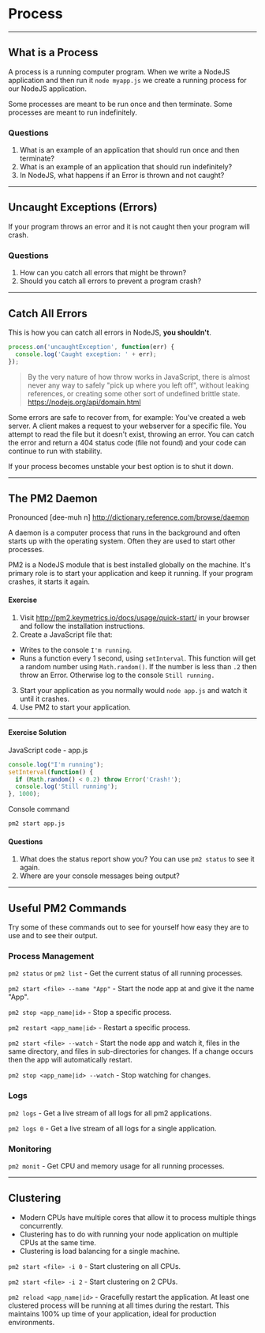 # Process

<hr>

## What is a Process

A process is a running computer program. When we write a NodeJS application and then run it `node myapp.js` we create a running process for our NodeJS application.

Some processes are meant to be run once and then terminate. Some processes are meant to run indefinitely.

### Questions

1. What is an example of an application that should run once and then terminate?
2. What is an example of an application that should run indefinitely?
3. In NodeJS, what happens if an Error is thrown and not caught?

<hr>

## Uncaught Exceptions (Errors)

If your program throws an error and it is not caught then your program will crash.

### Questions

1. How can you catch all errors that might be thrown?
2. Should you catch all errors to prevent a program crash?

<hr>

## Catch All Errors

This is how you can catch all errors in NodeJS, **you shouldn't**.

```js
process.on('uncaughtException', function(err) {
  console.log('Caught exception: ' + err);
});
```

> By the very nature of how throw works in JavaScript, there is almost never any way to safely "pick up where you left off", without leaking references, or creating some other sort of undefined brittle state. https://nodejs.org/api/domain.html

Some errors are safe to recover from, for example: You've created a web server. A client makes a request to your webserver for a specific file. You attempt to read the file but it doesn't exist, throwing an error. You can catch the error and return a 404 status code (file not found) and your code can continue to run with stability.

If your process becomes unstable your best option is to shut it down.

<hr>

## The PM2 Daemon

Pronounced [dee-muh n] http://dictionary.reference.com/browse/daemon

A daemon is a computer process that runs in the background and often starts up with the operating system. Often they are used to start other processes.

PM2 is a NodeJS module that is best installed globally on the machine. It's primary role is to start your application and keep it running. If your program crashes, it starts it again.

#### Exercise

1. Visit http://pm2.keymetrics.io/docs/usage/quick-start/ in your browser and follow the installation instructions.
2. Create a JavaScript file that:
  - Writes to the console `I'm running`.
  - Runs a function every 1 second, using `setInterval`. This function will get a random number using `Math.random()`. If the number is less than `.2` then throw an Error. Otherwise log to the console `Still running.`
3. Start your application as you normally would `node app.js` and watch it until it crashes.
4. Use PM2 to start your application.

<hr>

#### Exercise Solution

JavaScript code - app.js

```js
console.log("I'm running");
setInterval(function() {
  if (Math.random() < 0.2) throw Error('Crash!');
  console.log('Still running');
}, 1000);
```

Console command

```sh
pm2 start app.js
```

#### Questions

1. What does the status report show you? You can use `pm2 status` to see it again.
2. Where are your console messages being output?

<hr>

## Useful PM2 Commands

Try some of these commands out to see for yourself how easy they are to use and to see their output.

### Process Management

`pm2 status` or `pm2 list` - Get the current status of all running processes.

`pm2 start <file> --name "App"` - Start the node app at <file> and give it the name "App".

`pm2 stop <app_name|id>` - Stop a specific process.

`pm2 restart <app_name|id>` - Restart a specific process.

`pm2 start <file> --watch` - Start the node app and watch it, files in the same directory, and files in sub-directories for changes. If a change occurs then the app will automatically restart.

`pm2 stop <app_name|id> --watch` - Stop watching for changes.

### Logs

`pm2 logs` - Get a live stream of all logs for all pm2 applications.

`pm2 logs 0` - Get a live stream of all logs for a single application.

### Monitoring

`pm2 monit` - Get CPU and memory usage for all running processes.

<hr>

## Clustering

- Modern CPUs have multiple cores that allow it to process multiple things concurrently.
- Clustering has to do with running your node application on multiple CPUs at the same time.
- Clustering is load balancing for a single machine.

`pm2 start <file> -i 0` - Start clustering on all CPUs.

`pm2 start <file> -i 2` - Start clustering on 2 CPUs.

`pm2 reload <app_name|id>` - Gracefully restart the application. At least one clustered process will be running at all times during the restart. This maintains 100% up time of your application, ideal for production environments.
